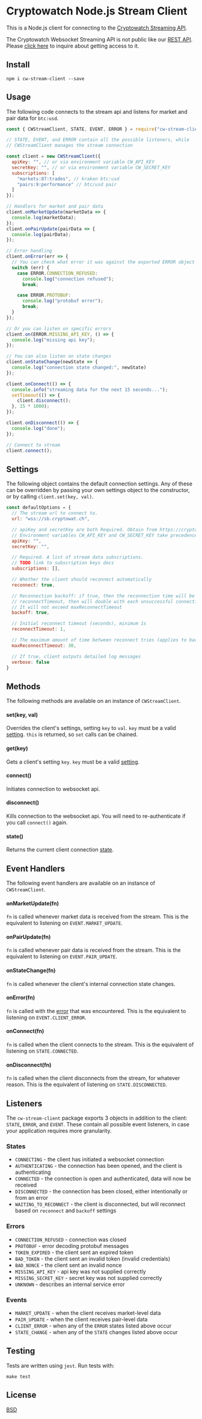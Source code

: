 # Cryptowatch Node.js Stream Client

This is a Node.js client for connecting to the [Cryptowatch Streaming API](https://cryptowat.ch/docs/streaming-api).

The Cryptowatch Websocket Streaming API is not public like our [REST API](https://cryptowat.ch/docs/api).
Please [click here](https://docs.google.com/forms/d/e/1FAIpQLSdhv_ceVtKA0qQcW6zQzBniRBaZ_cC4al31lDCeZirntkmWQw/viewform?c=0&w=1)
to inquire about getting access to it.

## Install
```
npm i cw-stream-client --save
```

## Usage
The following code connects to the stream api and listens for market and pair data for `btc:usd`.
```javascript
const { CWStreamClient, STATE, EVENT, ERROR } = require("cw-stream-client");

// STATE, EVENT, and ERROR contain all the possible listeners, while
// CWStreamClient manages the stream connection

const client = new CWStreamClient({
  apiKey: "", // or via environment variable CW_API_KEY
  secretKey: "", // or via environment variable CW_SECRET_KEY
  subscriptions: [
    "markets:87:trades", // kraken btc:usd
    "pairs:9:performance" // btc/usd pair
  ]
});

// Handlers for market and pair data
client.onMarketUpdate(marketData => {
  console.log(marketData);
});
client.onPairUpdate(pairData => {
  console.log(pairData);
});

// Error handling
client.onError(err => {
  // You can check what error it was against the exported ERROR object
  switch (err) {
    case ERROR.CONNECTION_REFUSED:
      console.log("connection refused");
      break;

    case ERROR.PROTOBUF:
      console.log("protobuf error");
      break;
  }
});

// Or you can listen on specific errors
client.on(ERROR.MISSING_API_KEY, () => {
  console.log("missing api key");
});

// You can also listen on state changes
client.onStateChange(newState => {
  console.log("connection state changed:", newState)
});

client.onConnect(() => {
  console.info("streaming data for the next 15 seconds...");
  setTimeout(() => {
    client.disconnect();
  }, 15 * 1000);
});

client.onDisconnect(() => {
  console.log("done");
});

// Connect to stream
client.connect();
```

## Settings
The following object contains the default connection settings. Any of these can be overridden by passing your own settings object to the constructor, or by calling `client.set(key, val)`.
```javascript
const defaultOptions = {
  // The stream url to connect to.
  url: "wss://sb.cryptowat.ch",

  // apiKey and secretKey are both Required. Obtain from https://cryptowat.ch/account/stream-api
  // Environment variables CW_API_KEY and CW_SECRET_KEY take precedence over these settings.
  apiKey: "",
  secretKey: "",

  // Required. A list of stream data subscriptions.
  // TODO link to subscription keys docs
  subscriptions: [],

  // Whether the client should reconnect automatically
  reconnect: true,

  // Reconnection backoff: if true, then the reconnection time will be initially
  // reconnectTimeout, then will double with each unsuccessful connection attempt.
  // It will not exceed maxReconnectTimeout
  backoff: true,

  // Initial reconnect timeout (seconds), minimum 1s
  reconnectTimeout: 1,

  // The maximum amount of time between reconnect tries (applies to backoff)
  maxReconnectTimeout: 30,

  // If true, client outputs detailed log messages
  verbose: false
}
```

## Methods
The following methods are available on an instance of `CWStreamClient`.

#### set(key, val)
Overrides the client's settings, setting `key` to `val`. `key` must be a valid [setting](#settings). `this` is returned, so `set` calls can be chained.

#### get(key)
Gets a client's setting `key`. `key` must be a valid [setting](#settings).

#### connect()
Initiates connection to websocket api.

#### disconnect()
Kills connection to the websocket api. You will need to re-authenticate if you call `connect()` again.

#### state()
Returns the current client connection [state](#states).

## Event Handlers
The following event handlers are available on an instance of `CWStreamClient`.

#### onMarketUpdate(fn)
`fn` is called whenever market data is received from the stream. This is the equivalent to listening on `EVENT.MARKET_UPDATE`.

#### onPairUpdate(fn)
`fn` is called whenever pair data is received from the stream. This is the equivalent to listening on `EVENT.PAIR_UPDATE`.

#### onStateChange(fn)
`fn` is called whenever the client's internal connection state changes.

#### onError(fn)
`fn` is called with the [error](#errors) that was encountered. This is the equivalent to listening on `EVENT.CLIENT_ERROR`.

#### onConnect(fn)
`fn` is called when the client connects to the stream. This is the equivalent of listening on `STATE.CONNECTED`.

#### onDisconnect(fn)
`fn` is called when the client disconnects from the stream, for whatever reason. This is the equivalent of listening on `STATE.DISCONNECTED`.

## Listeners
The `cw-stream-client` package exports 3 objects in addition to the client: `STATE`, `ERROR`, and `EVENT`. These contain all possible event listeners, in case your application requires more granularity.

### States
- `CONNECTING` - the client has initiated a websocket connection  
- `AUTHENTICATING` - the connection has been opened, and the client is authenticating  
- `CONNECTED` - the connection is open and authenticated, data will now be received  
- `DISCONNECTED` - the connection has been closed, either intentionally or from an error  
- `WAITING_TO_RECONNECT` - the client is disconnected, but will reconnect based on `reconnect` and `backoff` settings

### Errors  
- `CONNECTION_REFUSED` - connection was closed  
- `PROTOBUF` - error decoding protobuf messages  
- `TOKEN_EXPIRED` - the client sent an expired token  
- `BAD_TOKEN` - the client sent an invalid token (invalid credentials)  
- `BAD_NONCE` - the client sent an invalid nonce
- `MISSING_API_KEY` - api key was not supplied correctly  
- `MISSING_SECRET_KEY` - secret key was not supplied correctly  
- `UNKNOWN` - describes an internal service error  

### Events
- `MARKET_UPDATE` - when the client receives market-level data
- `PAIR_UPDATE` - when the client receives pair-level data
- `CLIENT_ERROR` - when any of the `ERROR` states listed above occur
- `STATE_CHANGE` - when any of the `STATE` changes listed above occur

## Testing
Tests are written using `jest`. Run tests with:
```
make test
```

## License
[BSD](LICENSE)
